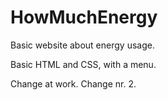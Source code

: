 # HowMuchEnergy
Basic website about energy usage.

Basic HTML and CSS, with a menu.

Change at work.
Change nr. 2.